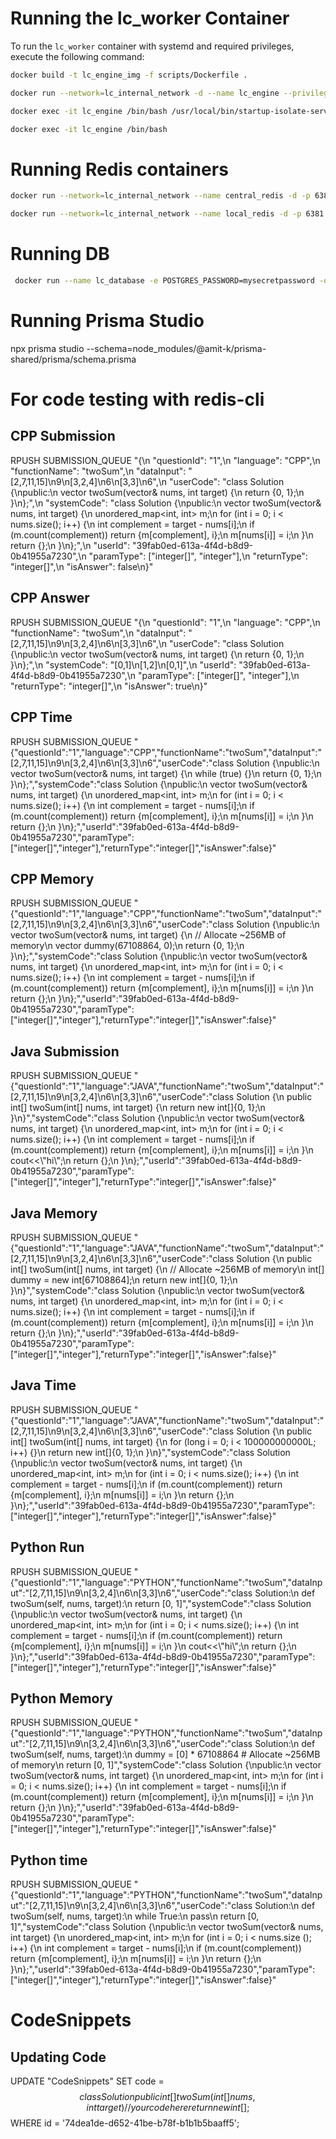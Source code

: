 # Running the lc_worker Container

To run the `lc_worker` container with systemd and required privileges, execute the following command:

```bash
docker build -t lc_engine_img -f scripts/Dockerfile .

docker run --network=lc_internal_network -d --name lc_engine --privileged --tmpfs /tmp --tmpfs /run --tmpfs /run/lock -v /sys/fs/cgroup:/sys/fs/cgroup:rw --cgroupns=host lc_engine_img

docker exec -it lc_engine /bin/bash /usr/local/bin/startup-isolate-service.sh

docker exec -it lc_engine /bin/bash
```

# Running Redis containers
```bash
docker run --network=lc_internal_network --name central_redis -d -p 6380:6379 redis

docker run --network=lc_internal_network --name local_redis -d -p 6381:6379 redis
```

# Running DB
```bash
 docker run --name lc_database -e POSTGRES_PASSWORD=mysecretpassword -d -p 5435:5432 postgres
```

# Running Prisma Studio
npx prisma studio --schema=node_modules/@amit-k/prisma-shared/prisma/schema.prisma

# For code testing with redis-cli
## CPP Submission
RPUSH SUBMISSION_QUEUE "{\n  \"questionId\": \"1\",\n  \"language\": \"CPP\",\n  \"functionName\": \"twoSum\",\n  \"dataInput\": \"[2,7,11,15]\\n9\\n[3,2,4]\\n6\\n[3,3]\\n6\",\n  \"userCode\": \"class Solution {\\npublic:\\n    vector<int> twoSum(vector<int>& nums, int target) {\\n        return {0, 1};\\n    }\\n};\",\n  \"systemCode\": \"class Solution {\\npublic:\\n    vector<int> twoSum(vector<int>& nums, int target) {\\n        unordered_map<int, int> m;\\n        for (int i = 0; i < nums.size(); i++) {\\n            int complement = target - nums[i];\\n            if (m.count(complement)) return {m[complement], i};\\n            m[nums[i]] = i;\\n        }\\n        return {};\\n    }\\n};\",\n  \"userId\": \"39fab0ed-613a-4f4d-b8d9-0b41955a7230\",\n  \"paramType\": [\"integer[]\", \"integer\"],\n  \"returnType\": \"integer[]\",\n  \"isAnswer\": false\n}"

## CPP Answer
RPUSH SUBMISSION_QUEUE "{\n  \"questionId\": \"1\",\n  \"language\": \"CPP\",\n  \"functionName\": \"twoSum\",\n  \"dataInput\": \"[2,7,11,15]\\n9\\n[3,2,4]\\n6\\n[3,3]\\n6\",\n  \"userCode\": \"class Solution {\\npublic:\\n    vector<int> twoSum(vector<int>& nums, int target) {\\n        return {0, 1};\\n    }\\n};\",\n  \"systemCode\": \"[0,1]\\n[1,2]\\n[0,1]\",\n  \"userId\": \"39fab0ed-613a-4f4d-b8d9-0b41955a7230\",\n  \"paramType\": [\"integer[]\", \"integer\"],\n  \"returnType\": \"integer[]\",\n  \"isAnswer\": true\n}"

## CPP Time
RPUSH SUBMISSION_QUEUE "{\"questionId\":\"1\",\"language\":\"CPP\",\"functionName\":\"twoSum\",\"dataInput\":\"[2,7,11,15]\\n9\\n[3,2,4]\\n6\\n[3,3]\\n6\",\"userCode\":\"class Solution {\\npublic:\\n    vector<int> twoSum(vector<int>& nums, int target) {\\n        while (true) {}\\n        return {0, 1};\\n    }\\n};\",\"systemCode\":\"class Solution {\\npublic:\\n    vector<int> twoSum(vector<int>& nums, int target) {\\n        unordered_map<int, int> m;\\n        for (int i = 0; i < nums.size(); i++) {\\n            int complement = target - nums[i];\\n            if (m.count(complement)) return {m[complement], i};\\n            m[nums[i]] = i;\\n        }\\n        return {};\\n    }\\n};\",\"userId\":\"39fab0ed-613a-4f4d-b8d9-0b41955a7230\",\"paramType\":[\"integer[]\",\"integer\"],\"returnType\":\"integer[]\",\"isAnswer\":false}"

## CPP Memory
RPUSH SUBMISSION_QUEUE "{\"questionId\":\"1\",\"language\":\"CPP\",\"functionName\":\"twoSum\",\"dataInput\":\"[2,7,11,15]\\n9\\n[3,2,4]\\n6\\n[3,3]\\n6\",\"userCode\":\"class Solution {\\npublic:\\n    vector<int> twoSum(vector<int>& nums, int target) {\\n        // Allocate ~256MB of memory\\n        vector<int> dummy(67108864, 0);\\n        return {0, 1};\\n    }\\n};\",\"systemCode\":\"class Solution {\\npublic:\\n    vector<int> twoSum(vector<int>& nums, int target) {\\n        unordered_map<int, int> m;\\n        for (int i = 0; i < nums.size(); i++) {\\n            int complement = target - nums[i];\\n            if (m.count(complement)) return {m[complement], i};\\n            m[nums[i]] = i;\\n        }\\n        return {};\\n    }\\n};\",\"userId\":\"39fab0ed-613a-4f4d-b8d9-0b41955a7230\",\"paramType\":[\"integer[]\",\"integer\"],\"returnType\":\"integer[]\",\"isAnswer\":false}"

## Java Submission
RPUSH SUBMISSION_QUEUE "{\"questionId\":\"1\",\"language\":\"JAVA\",\"functionName\":\"twoSum\",\"dataInput\":\"[2,7,11,15]\\n9\\n[3,2,4]\\n6\\n[3,3]\\n6\",\"userCode\":\"class Solution {\\n    public int[] twoSum(int[] nums, int target) {\\n        return new int[]{0, 1};\\n    }\\n}\",\"systemCode\":\"class Solution {\\npublic:\\n    vector<int> twoSum(vector<int>& nums, int target) {\\n        unordered_map<int, int> m;\\n        for (int i = 0; i < nums.size(); i++) {\\n            int complement = target - nums[i];\\n            if (m.count(complement)) return {m[complement], i};\\n            m[nums[i]] = i;\\n        }\\n        cout<<\\\"hi\\\";\\n        return {};\\n    }\\n};\",\"userId\":\"39fab0ed-613a-4f4d-b8d9-0b41955a7230\",\"paramType\":[\"integer[]\",\"integer\"],\"returnType\":\"integer[]\",\"isAnswer\":false}"

## Java Memory
RPUSH SUBMISSION_QUEUE "{\"questionId\":\"1\",\"language\":\"JAVA\",\"functionName\":\"twoSum\",\"dataInput\":\"[2,7,11,15]\\n9\\n[3,2,4]\\n6\\n[3,3]\\n6\",\"userCode\":\"class Solution {\\n    public int[] twoSum(int[] nums, int target) {\\n        // Allocate ~256MB of memory\\n        int[] dummy = new int[67108864];\\n        return new int[]{0, 1};\\n    }\\n}\",\"systemCode\":\"class Solution {\\npublic:\\n    vector<int> twoSum(vector<int>& nums, int target) {\\n        unordered_map<int, int> m;\\n        for (int i = 0; i < nums.size(); i++) {\\n            int complement = target - nums[i];\\n            if (m.count(complement)) return {m[complement], i};\\n            m[nums[i]] = i;\\n        }\\n        return {};\\n    }\\n};\",\"userId\":\"39fab0ed-613a-4f4d-b8d9-0b41955a7230\",\"paramType\":[\"integer[]\",\"integer\"],\"returnType\":\"integer[]\",\"isAnswer\":false}"

## Java Time
RPUSH SUBMISSION_QUEUE "{\"questionId\":\"1\",\"language\":\"JAVA\",\"functionName\":\"twoSum\",\"dataInput\":\"[2,7,11,15]\\n9\\n[3,2,4]\\n6\\n[3,3]\\n6\",\"userCode\":\"class Solution {\\n    public int[] twoSum(int[] nums, int target) {\\n        for (long i = 0; i < 100000000000L; i++) {}\\n        return new int[]{0, 1};\\n    }\\n}\",\"systemCode\":\"class Solution {\\npublic:\\n    vector<int> twoSum(vector<int>& nums, int target) {\\n        unordered_map<int, int> m;\\n        for (int i = 0; i < nums.size(); i++) {\\n            int complement = target - nums[i];\\n            if (m.count(complement)) return {m[complement], i};\\n            m[nums[i]] = i;\\n        }\\n        return {};\\n    }\\n};\",\"userId\":\"39fab0ed-613a-4f4d-b8d9-0b41955a7230\",\"paramType\":[\"integer[]\",\"integer\"],\"returnType\":\"integer[]\",\"isAnswer\":false}"

## Python Run
RPUSH SUBMISSION_QUEUE "{\"questionId\":\"1\",\"language\":\"PYTHON\",\"functionName\":\"twoSum\",\"dataInput\":\"[2,7,11,15]\\n9\\n[3,2,4]\\n6\\n[3,3]\\n6\",\"userCode\":\"class Solution:\\n    def twoSum(self, nums, target):\\n        return [0, 1]\",\"systemCode\":\"class Solution {\\npublic:\\n    vector<int> twoSum(vector<int>& nums, int target) {\\n        unordered_map<int, int> m;\\n        for (int i = 0; i < nums.size(); i++) {\\n            int complement = target - nums[i];\\n            if (m.count(complement)) return {m[complement], i};\\n            m[nums[i]] = i;\\n        }\\n        cout<<\\\"hi\\\";\\n        return {};\\n    }\\n};\",\"userId\":\"39fab0ed-613a-4f4d-b8d9-0b41955a7230\",\"paramType\":[\"integer[]\",\"integer\"],\"returnType\":\"integer[]\",\"isAnswer\":false}"

## Python Memory
RPUSH SUBMISSION_QUEUE "{\"questionId\":\"1\",\"language\":\"PYTHON\",\"functionName\":\"twoSum\",\"dataInput\":\"[2,7,11,15]\\n9\\n[3,2,4]\\n6\\n[3,3]\\n6\",\"userCode\":\"class Solution:\\n    def twoSum(self, nums, target):\\n        dummy = [0] * 67108864  # Allocate ~256MB of memory\\n        return [0, 1]\",\"systemCode\":\"class Solution {\\npublic:\\n    vector<int> twoSum(vector<int>& nums, int target) {\\n        unordered_map<int, int> m;\\n        for (int i = 0; i < nums.size(); i++) {\\n            int complement = target - nums[i];\\n            if (m.count(complement)) return {m[complement], i};\\n            m[nums[i]] = i;\\n        }\\n        return {};\\n    }\\n};\",\"userId\":\"39fab0ed-613a-4f4d-b8d9-0b41955a7230\",\"paramType\":[\"integer[]\",\"integer\"],\"returnType\":\"integer[]\",\"isAnswer\":false}"

## Python time
RPUSH SUBMISSION_QUEUE "{\"questionId\":\"1\",\"language\":\"PYTHON\",\"functionName\":\"twoSum\",\"dataInput\":\"[2,7,11,15]\\n9\\n[3,2,4]\\n6\\n[3,3]\\n6\",\"userCode\":\"class Solution:\\n    def twoSum(self, nums, target):\\n        while True:\\n            pass\\n        return [0, 1]\",\"systemCode\":\"class Solution {\\npublic:\\n    vector<int> twoSum(vector<int>& nums, int target) {\\n        unordered_map<int, int> m;\\n        for (int i = 0; i < nums.size       (); i++) {\\n            int complement = target - nums[i];\\n            if (m.count(complement)) return {m[complement], i};\\n            m[nums[i]] = i;\\n        }\\n return {};\\n    }\\n};\",\"userId\":\"39fab0ed-613a-4f4d-b8d9-0b41955a7230\",\"paramType\":[\"integer[]\",\"integer\"],\"returnType\":\"integer[]\",\"isAnswer\":false}"


# CodeSnippets
## Updating Code
UPDATE "CodeSnippets"
SET code = $$class Solution {
    public int[] twoSum(int[] nums, int target) {
        // your code here
        return new int[]{};
    }
}$$
WHERE id = '74dea1de-d652-41be-b78f-b1b1b5baaff5';